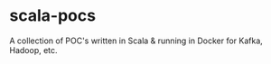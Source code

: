 # scala-pocs
A collection of POC's written in Scala &amp; running in Docker for Kafka, Hadoop, etc.
